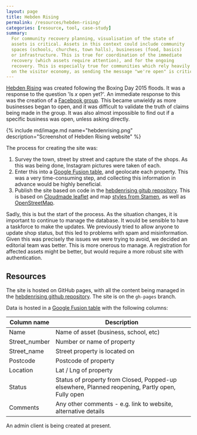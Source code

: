 ```yaml
---
layout: page
title: Hebden Rising
permalink: /resources/hebden-rising/
categories: [resource, tool, case-study]
summary:
  For community recovery planning, visualisation of the state of
  assets is critical. Assets in this context could include community
  spaces (schools, churches, town halls), businesses (food, basics)
  or infrastructure. This is true for coordination of the immediate
  recovery (which assets require attention), and for the ongoing
  recovery. This is especially true for communities which rely heavily
  on the visitor economy, as sending the message "we're open" is critical.
---
```


[Hebden Rising][HEBDENRISING] was created following the Boxing Day 2015
floods. It was a response to the question 'Is _x_ open yet?'. An immediate
response to this was the creation of a [Facebook group][FBHRMIO]. This became
unwieldy as more businesses began to open, and it was difficult to validate
the truth of claims being made in the group. It was also almost impossible to
find out if a specific business was open, unless asking directly.

{% include md/image.md name="hebdenrising.png"
  description="Screenshot of Hebden Rising website" %}

The process for creating the site was:

1. Survey the town, street by street and capture the state of the shops.
   As this was being done, Instagram pictures were taken of each.
2. Enter this into a [Google Fusion table][FUSION], and geolocate each
   property. This was a very time-consuming step, and collecting this
   information in advance would be highly beneficial.
3. Publish the site based on code in the
   [hebdenrising gitub repository][HRGITHUB]. This is based on [Cloudmade leaflet][LEAFLET] and map [styles from Stamen][STAMEN], as well as
   [OpenStreetMap][OSM].

Sadly, this is but the start of the process. As the situation changes, it
is important to continue to manage the database. It would be sensible to
have a taskforce to make the updates. We previously tried to allow anyone
to update shop status, but this led to problems with spam and misinformation.
Given this was precisely the issues we were trying to avoid, we decided
an editorial team was better. This is more onerous to manage. A registration
for affected assets might be better, but would require a more robust site
with authentication.  

## Resources

The site is hosted on GitHub pages, with all the content being managed in
the [hebdenrising github repository][HRGITHUB]. The site is on the
`gh-pages` branch.

Data is hosted in a [Google Fusion table][FUSION] with the following columns:

| Column name   | Description
|---------------|--------------
| Name          | Name of asset (business, school, etc)
| Street_number | Number or name of property
| Street_name   | Street property is located on
| Postcode      | Postcode of property
| Location      | Lat / Lng of property
| Status        | Status of property from Closed, Popped-up elsewhere, Planned reopening, Partly open, Fully open
| Comments      | Any other comments - e.g. link to website, alternative details

An admin client is being created at present.

[HEBDENRISING]: http://hebdenrising.com "Link to the Hebden Rising site"
[HRGITHUB]: https://github.com/dringtech/hebdenrising/tree/gh-pages "Link to the Hebden Rising github"
[FUSION]: https://www.google.com/fusiontables/DataSource?docid=1DcFQzc1qCnuKNPIzze6gq3wHYxJIFJ8MSWkPra1N "Link to the Hebden Rising fusion table"
[FBHRMIO]: https://www.facebook.com/groups/467775670091316
[LEAFLET]: http://leafletjs.com/ "Link to the Cloudmade Leaflet library"
[STAMEN]: http://maps.stamen.com/ "Link to the Stamen mapping library"
[OSM]: https://www.openstreetmap.org "Link to OpenStreetMap"

